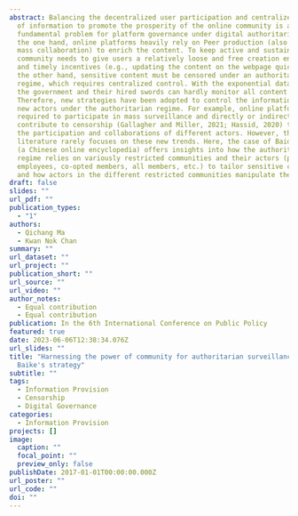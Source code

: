 ```yaml
---
abstract: Balancing the decentralized user participation and centralized control
  of information to promote the prosperity of the online community is a
  fundamental problem for platform governance under digital authoritarianism. On
  the one hand, online platforms heavily rely on Peer production (also known as
  mass collaboration) to enrich the content. To keep active and sustainable, the
  community needs to give users a relatively loose and free creation environment
  and timely incentives (e.g., updating the content on the webpage quickly). On
  the other hand, sensitive content must be censored under an authoritarian
  regime, which requires centralized control. With the exponential data growth,
  the government and their hired swords can hardly monitor all content promptly.
  Therefore, new strategies have been adopted to control the information with
  new actors under the authoritarian regime. For example, online platforms are
  required to participate in mass surveillance and directly or indirectly
  contribute to censorship (Gallagher and Miller, 2021; Hassid, 2020) through
  the participation and collaborations of different actors. However, the extant
  literature rarely focuses on these new trends. Here, the case of Baidu Baike
  (a Chinese online encyclopedia) offers insights into how the authoritarian
  regime relies on variously restricted communities and their actors (platform
  employees, co-opted members, all members, etc.) to tailor sensitive content
  and how actors in the different restricted communities manipulate the content.
draft: false
slides: ""
url_pdf: ""
publication_types:
  - "1"
authors:
  - Qichang Ma
  - Kwan Nok Chan
summary: ""
url_dataset: ""
url_project: ""
publication_short: ""
url_source: ""
url_video: ""
author_notes:
  - Equal contribution
  - Equal contribution
publication: In the 6th International Conference on Public Policy
featured: true
date: 2023-06-06T12:38:34.076Z
url_slides: ""
title: "Harnessing the power of community for authoritarian surveillance: Baidu
  Baike's strategy"
subtitle: ""
tags:
  - Information Provision
  - Censorship
  - Digital Governance
categories:
  - Information Provision
projects: []
image:
  caption: ""
  focal_point: ""
  preview_only: false
publishDate: 2017-01-01T00:00:00.000Z
url_poster: ""
url_code: ""
doi: ""
---
```

